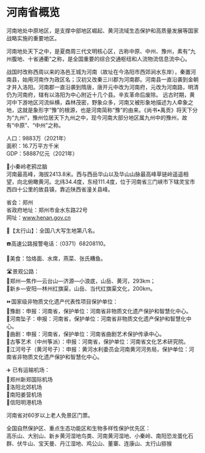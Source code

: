 # 河南省概览  

河南地处中原地区，是支撑中部地区崛起、黄河流域生态保护和高质量发展等国家战略实施的重要地区。  

河南地处天下之中，是夏商周三代文明核心区，古称中原、中州、豫州，素有“九州腹地、十省通衢”之称，是全国重要的综合交通枢纽和人流物流信息流中心。  

战国时改称西周以来的洛邑王城为河南（故址在今洛阳市西郊涧水东岸），秦置河南县，始用河南作为政区名；汉初又改秦三川郡为河南郡。河南县一直沿袭到金朝才并入洛阳。河南郡一直沿袭到隋唐，唐开元中改为河南府，元改为河南路，明清仍为河南府，辖有以洛阳为中心附近十几个县。辛亥革命后废除。
远古时期，黄河中下游地区河流纵横，森林茂密，野象众多，河南又被形象地描述为人牵象之地，这就是象形字“豫”的根源，也是河南简称“豫”的由来。《尚书•禹贡》将天下分为“九州”，豫州位居天下九州之中，现今河南大部分地区属九州中的豫州，故有“中原”、“中州”之称。  

人口：9883万（2021年）  
面积：16.7万平方千米  
GDP：58887亿元（2021年）  

🌋小秦岭老鸦岔脑  
河南最高峰，海拔2413.8米。西与西岳华山以及华山山脉最高峰草链岭遥遥相望，向北俯瞰黄河。北纬34.4度，东经111.4度，位于河南省三门峡市下辖灵宝市西四十公里的故县镇，靠近陕西省潼关县峰。  

省会：郑州  
省政府地址：郑州市金水东路22号  
网址：<a href="http://www.henan.gov.cn" target="_blank">www.henan.gov.cn</a>  

🏅【太行山】：全国八大写生地第八名。  

☎️高速公路报警电话：（0371）68208110。  

🍴美食：饸烙面、水席，燕菜、张氏糟鱼。  

🛣️景观公路：  
🔸郑州—焦作—云台山—济源—小浪底，山岳、黄河，293km；  
🔸新乡—安阳—林州红旗渠，山岳、当代红旗渠文化，200km。  

⏩国家级非物质文化遗产代表性项目保护单位：  
🔸豫剧：申报：河南省，保护单位：河南省非物质文化遗产保护和智慧化中心。  
🔸河南坠子：申报：河南省，保护单位：河南省非物质文化遗产保护和智慧化中心。  
🔸曲剧：申报：河南省，保护单位：河南省曲剧艺术保护传承中心。  
🔸古筝艺术（中州筝派）：申报：河南省，保护单位：河南省文化艺术研究院。  
🔸江河号子（黄河号子）：申报：黄河水利委员会河南黄河河务局，保护单位：河南省非物质文化遗产保护和智慧化中心。  

✈️ 已有运输机场：  
🔸郑州新郑国际机场  
🔸洛阳北郊机场  
🔸南阳姜营机场  
🔸信阳明港机场  

河南省对60岁以上老人免景区门票。  

全国自然保护区、重点生态功能区和生物多样性保护优先区：  
高乐山、大别山、新乡黄河湿地鸟类、河南黄河湿地、小秦岭、南阳恐龙蛋化石群、伏牛山、宝天曼、丹江湿地、鸡公山、董寨、连康山、太行山猕猴  
